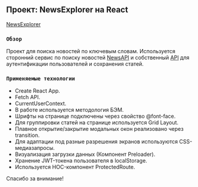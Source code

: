 ## Проект: NewsExplorer на React

[NewsExplorer](https://newsapp.me/)

### `Обзор`

Проект для поиска новостей по ключевым словам. Используется сторонний сервис по поиску новостей [NewsAPI](https://newsapi.org/) и собственный [API](https://github.com/bambambarabam/newsapp-backend) для аутентификации пользователей и сохранения статей.

### `Применяемые технологии`

* Create React App.
* Fetch API.
* CurrentUserContext.
* В работе используется методология БЭМ.
* Шрифты на странице подключены через свойство @font-face.
* Для группировки статей на странице используется Grid Layout.
* Плавное открытие/закрытие модальных окон реализовано через transition.
* Для адаптации под разные разрешения экранов используются CSS-медиазапросы.
* Визуализация загрузки данных (Компонент Preloader).
* Хранение JWT-токена пользователя в localStorage.
* Используется HOC-компонент ProtectedRoute.

Cпасибо за внимание!
